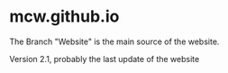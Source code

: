 # mcw.github.io

The Branch "Website" is the main source of the website.

Version 2.1, probably the last update of the website
